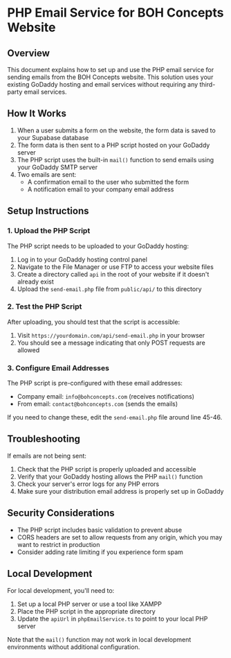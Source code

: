 # PHP Email Service for BOH Concepts Website

## Overview

This document explains how to set up and use the PHP email service for sending emails from the BOH Concepts website. This solution uses your existing GoDaddy hosting and email services without requiring any third-party email services.

## How It Works

1. When a user submits a form on the website, the form data is saved to your Supabase database
2. The form data is then sent to a PHP script hosted on your GoDaddy server
3. The PHP script uses the built-in `mail()` function to send emails using your GoDaddy SMTP server
4. Two emails are sent:
   - A confirmation email to the user who submitted the form
   - A notification email to your company email address

## Setup Instructions

### 1. Upload the PHP Script

The PHP script needs to be uploaded to your GoDaddy hosting:

1. Log in to your GoDaddy hosting control panel
2. Navigate to the File Manager or use FTP to access your website files
3. Create a directory called `api` in the root of your website if it doesn't already exist
4. Upload the `send-email.php` file from `public/api/` to this directory

### 2. Test the PHP Script

After uploading, you should test that the script is accessible:

1. Visit `https://yourdomain.com/api/send-email.php` in your browser
2. You should see a message indicating that only POST requests are allowed

### 3. Configure Email Addresses

The PHP script is pre-configured with these email addresses:

- Company email: `info@bohconcepts.com` (receives notifications)
- From email: `contact@bohconcepts.com` (sends the emails)

If you need to change these, edit the `send-email.php` file around line 45-46.

## Troubleshooting

If emails are not being sent:

1. Check that the PHP script is properly uploaded and accessible
2. Verify that your GoDaddy hosting allows the PHP `mail()` function
3. Check your server's error logs for any PHP errors
4. Make sure your distribution email address is properly set up in GoDaddy

## Security Considerations

- The PHP script includes basic validation to prevent abuse
- CORS headers are set to allow requests from any origin, which you may want to restrict in production
- Consider adding rate limiting if you experience form spam

## Local Development

For local development, you'll need to:

1. Set up a local PHP server or use a tool like XAMPP
2. Place the PHP script in the appropriate directory
3. Update the `apiUrl` in `phpEmailService.ts` to point to your local PHP server

Note that the `mail()` function may not work in local development environments without additional configuration.
